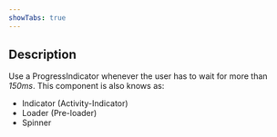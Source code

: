```yaml
---
showTabs: true
---
```


## Description

Use a ProgressIndicator whenever the user has to wait for more than _150ms_. This component is also knows as:

- Indicator (Activity-Indicator)
- Loader (Pre-loader)
- Spinner
